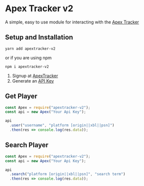 # Apex Tracker v2

A simple, easy to use module for interacting with the [Apex Tracker](https://apex.tracker.gg/site-api)

## Setup and Installation

```
yarn add apextracker-v2
```

or if you are using npm

```
npm i apextracker-v2
```

1. Signup at [ApexTracker](https://apex.tracker.gg/)
2. Generate an [API Key](https://apex.tracker.gg/site-api)

## Get Player

```js
const Apex = require("apextracker-v2");
const api = new Apex("Your Api Key");

api
  .user("username", "platform [origin||xbl||psn]")
  .then(res => console.log(res.data));
```

## Search Player

```js
const Apex = require("apextracker-v2");
const api = new Apex("Your Api Key");

api
  .search("platform [origin||xbl||psn]", "search term")
  .then(res => console.log(res.data));
```

